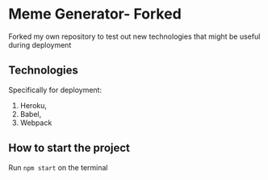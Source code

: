 # Meme Generator- Forked
Forked my own repository to test out new technologies that might be useful during deployment


## Technologies 
Specifically for deployment: 
1. Heroku,
2. Babel,
3. Webpack

## How to start the project
Run `npm start` on the terminal

